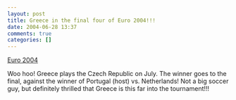 ```yaml
---
layout: post
title: Greece in the final four of Euro 2004!!!
date: 2004-06-28 13:37
comments: true
categories: []
---
```

<a href="http://www.euro2004.com/index.html">Euro 2004</a>

Woo hoo! Greece plays the Czech Republic on July. The winner goes to the final, against the winner of Portugal (host) vs. Netherlands! Not a big soccer guy, but definitely thrilled that Greece is this far into the tournament!!!
